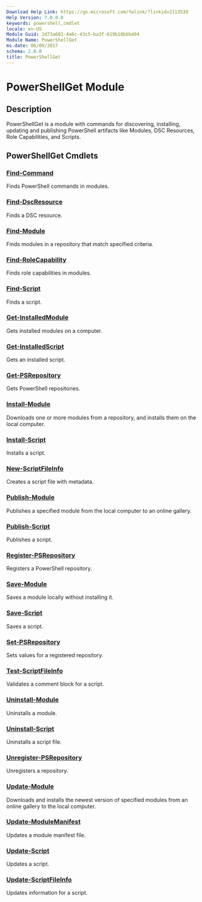 ```yaml
---
Download Help Link: https://go.microsoft.com/fwlink/?linkid=2113539
Help Version: 7.0.0.0
keywords: powershell,cmdlet
locale: en-US
Module Guid: 1d73a601-4a6c-43c5-ba3f-619b18bbb404
Module Name: PowerShellGet
ms.date: 06/09/2017
schema: 2.0.0
title: PowerShellGet
---
```

# PowerShellGet Module

## Description

PowerShellGet is a module with commands for discovering, installing, updating and publishing
PowerShell artifacts like Modules, DSC Resources, Role Capabilities, and Scripts.

## PowerShellGet Cmdlets

### [Find-Command](Find-Command.md)

Finds PowerShell commands in modules.

### [Find-DscResource](Find-DscResource.md)

Finds a DSC resource.

### [Find-Module](Find-Module.md)

Finds modules in a repository that match specified criteria.

### [Find-RoleCapability](Find-RoleCapability.md)

Finds role capabilities in modules.

### [Find-Script](Find-Script.md)

Finds a script.

### [Get-InstalledModule](Get-InstalledModule.md)

Gets installed modules on a computer.

### [Get-InstalledScript](Get-InstalledScript.md)

Gets an installed script.

### [Get-PSRepository](Get-PSRepository.md)

Gets PowerShell repositories.

### [Install-Module](Install-Module.md)

Downloads one or more modules from a repository, and installs them on the local computer.

### [Install-Script](Install-Script.md)

Installs a script.

### [New-ScriptFileInfo](New-ScriptFileInfo.md)

Creates a script file with metadata.

### [Publish-Module](Publish-Module.md)

Publishes a specified module from the local computer to an online gallery.

### [Publish-Script](Publish-Script.md)

Publishes a script.

### [Register-PSRepository](Register-PSRepository.md)

Registers a PowerShell repository.

### [Save-Module](Save-Module.md)

Saves a module locally without installing it.

### [Save-Script](Save-Script.md)

Saves a script.

### [Set-PSRepository](Set-PSRepository.md)

Sets values for a registered repository.

### [Test-ScriptFileInfo](Test-ScriptFileInfo.md)

Validates a comment block for a script.

### [Uninstall-Module](Uninstall-Module.md)

Uninstalls a module.

### [Uninstall-Script](Uninstall-Script.md)

Uninstalls a script file.

### [Unregister-PSRepository](Unregister-PSRepository.md)

Unregisters a repository.

### [Update-Module](Update-Module.md)

Downloads and installs the newest version of specified modules from an online gallery to the local
computer.

### [Update-ModuleManifest](Update-ModuleManifest.md)

Updates a module manifest file.

### [Update-Script](Update-Script.md)

Updates a script.

### [Update-ScriptFileInfo](Update-ScriptFileInfo.md)

Updates information for a script.
